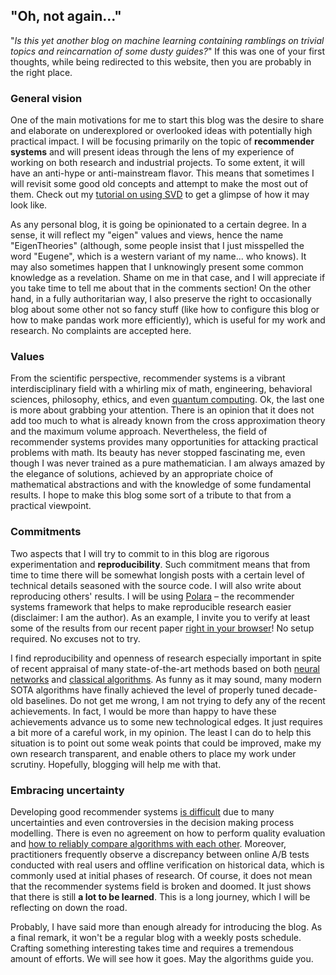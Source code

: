 <!--
.. title: About this blog
.. slug: about-this-blog
.. date: 2019-08-17 18:45:38 UTC+03:00
.. tags: blog
.. category: Blog
.. link:
.. description:
.. type: text
.. author: Evgeny Frolov
-->

## "Oh, not again..."

"*Is this yet another blog on machine learning containing ramblings on trivial topics and reincarnation of some dusty guides?*"
If this was one of your first thoughts, while being redirected to this website, then you are probably in the right place.

### General vision
One of the main motivations for me to start this blog was the desire to share and elaborate on underexplored or overlooked ideas with potentially high practical impact. I will be focusing primarily on the topic of **recommender systems** and will present ideas through the lens of my experience of working on both research and industrial projects. To some extent, it will have an anti-hype or anti-mainstream flavor. This means that sometimes I will revisit some good old concepts and attempt to make the most out of them. Check out my [tutorial on using SVD](link://slug/to-svd-or-not-to-svd) to get a glimpse of how it may look like.

As any personal blog, it is going be opinionated to a certain degree. In a sense, it will reflect my "eigen" values and views, hence the name "EigenTheories" (although, some people insist that I just misspelled the word "Eugene", which is a western variant of my name... who knows). It may also sometimes happen that I unknowingly present some common knowledge as a revelation. Shame on me in that case, and I will appreciate if you take time to tell me about that in the comments section!
On the other hand, in a fully authoritarian way, I also preserve the right to occasionally blog about some other not so fancy stuff (like how to configure this blog or how to make pandas work more efficiently), which is useful for my work and research. No complaints are accepted here.

### Values
From the scientific perspective, recommender systems is a vibrant interdisciplinary field with a whirling mix of math, engineering, behavioral sciences, philosophy, ethics, and even [quantum computing](https://www.quantamagazine.org/teenager-finds-classical-alternative-to-quantum-recommendation-algorithm-20180731/). Ok, the last one is more about grabbing your attention. There is an opinion that it does not add too much to what is already known from the cross approximation theory and the maximum volume approach. Nevertheless, the field of recommender systems provides many opportunities for attacking practical problems with math. Its beauty has never stopped fascinating me, even though I was never trained as a pure mathematician. I am always amazed by the elegance of solutions, achieved by an appropriate choice of mathematical abstractions and with the knowledge of some fundamental results. I hope to make this blog some sort of a tribute to that from a practical viewpoint.

### Commitments
Two aspects that I will try to commit to in this blog are rigorous experimentation and **reproducibility**. Such commitment means that from time to time there will be somewhat longish posts with a certain level of technical details seasoned with the source code. I will also write about reproducing others' results. I will be using [Polara](https://github.com/evfro/polara) – the recommender systems framework that helps to make reproducible research easier (disclaimer: I am the author). As an example, I invite you to verify at least some of the results from our recent paper [right in your browser](https://github.com/evfro/recsys19_hybridsvd)! No setup required. No excuses not to try.

I find reproducibility and openness of research especially important in spite of recent appraisal of many state-of-the-art methods based on both [neural networks](https://arxiv.org/pdf/1803.09587.pdf) and [classical algorithms](https://arxiv.org/pdf/1905.01395.pdf). As funny as it may sound, many modern SOTA algorithms have finally achieved the level of properly tuned decade-old baselines. Do not get me wrong, I am not trying to defy any of the recent achievements. In fact, I would be more than happy to have these achievements advance us to some new technological edges. It just requires a bit more of a careful work, in my opinion. The least I can do to help this situation is to point out some weak points that could be improved, make my own research transparent, and enable others to place my work under scrutiny. Hopefully, blogging will help me with that.

### Embracing uncertainty
Developing good recommender systems [is difficult](https://news.ycombinator.com/item?id=18377157) due to many uncertainties and even controversies in the decision making process modelling. There is even no agreement on how to perform quality evaluation and [how to reliably compare algorithms with each other](https://arxiv.org/pdf/1707.07435.pdf). Moreover, practitioners frequently observe a discrepancy between online A/B tests conducted with real users and offline verification on historical data, which is commonly used at initial phases of research. Of course, it does not mean that the recommender systems field is broken and doomed. It just shows that there is still **a lot to be learned**. This is a long journey, which I will be reflecting on down the road.

Probably, I have said more than enough already for introducing the blog. As a final remark, it won't be a regular blog with a weekly posts schedule. Crafting something interesting takes time and requires a tremendous amount of efforts. We will see how it goes. May the algorithms guide you.
